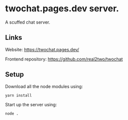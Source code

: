 # twochat.pages.dev server.
A scuffed chat server.

## Links

Website: https://twochat.pages.dev/

Frontend repository: https://github.com/real2two/twochat

## Setup

Download all the node modules using:
```
yarn install
```

Start up the server using:
```
node .
```
